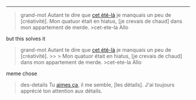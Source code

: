 ---

>grand-mot
  Autant te dire que [cet été-là](>cet-ete-la) je manquais un peu de [créativité].
    Mon quatuor était en hiatus, [je crevais de chaud] dans mon appartement de merde.
      >cet-ete-la
        Allo

but this solves it

>grand-mot
  Autant te dire que [cet été-là](>cet-ete-la) je manquais un peu de [créativité].
    >>
    >
      Mon quatuor était en hiatus, [je crevais de chaud] dans mon appartement de merde.
        >cet-ete-la
          Allo

meme chose

>des-details
  Tu [aimes ça](https://fr.wikipedia.org/wiki/%C3%80_la_recherche_du_temps_perdu), il me semble, [les détails].
    J'ai toujours apprécié ton attention aux détails.